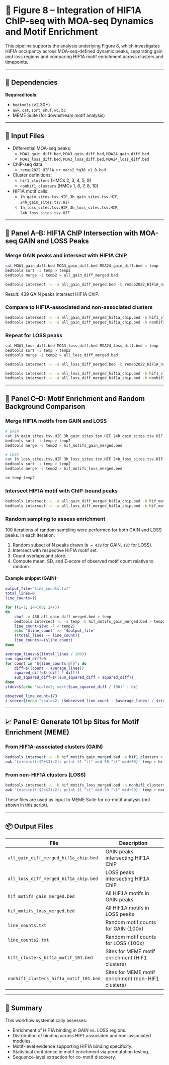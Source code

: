 # 🧬 Figure 8 – Integration of HIF1A ChIP-seq with MOA-seq Dynamics and Motif Enrichment

This pipeline supports the analysis underlying Figure 8, which investigates HIF1A occupancy across MOA-seq-defined dynamic peaks, separating gain and loss regions and comparing HIF1A motif enrichment across clusters and timepoints.

---

## 🔧 Dependencies

**Required tools:**
- `bedtools` (v2.30+)
- `awk`, `cat`, `sort`, `shuf`, `wc`, `bc`
- MEME Suite (for downstream motif analysis)

---

## 📂 Input Files

- Differential MOA-seq peaks:
  - `MOA1_gain_diff.bed`, `MOA3_gain_diff.bed`, `MOA24_gain_diff.bed`
  - `MOA1_loss_diff.bed`, `MOA3_loss_diff.bed`, `MOA24_loss_diff.bed`
- ChIP-seq data:
  - `remap2022_HIF1A_nr_macs2_hg38_v1_0.bed`
- Cluster definitions:
  - `hif1_clusters` (HMCs 2, 3, 4, 5, 9)
  - `nonhif1_clusters` (HMCs 1, 6, 7, 8, 10)
- HIF1A motif calls:
  - `1h_gain_sites.tsv.HIF`, `3h_gain_sites.tsv.HIF`, `24h_gain_sites.tsv.HIF`
  - `1h_loss_sites.tsv.HIF`, `3h_loss_sites.tsv.HIF`, `24h_loss_sites.tsv.HIF`

---

## 🔬 Panel A–B: HIF1A ChIP Intersection with MOA-seq GAIN and LOSS Peaks

### Merge GAIN peaks and intersect with HIF1A ChIP
```bash
cat MOA1_gain_diff.bed MOA3_gain_diff.bed MOA24_gain_diff.bed > temp
bedtools sort -i temp > temp2
bedtools merge -i temp2 > all_gain_diff_merged.bed

bedtools intersect -u -a all_gain_diff_merged.bed -b remap2022_HIF1A_nr_macs2_hg38_v1_0.bed > all_gain_diff_merged_hif1a_chip.bed
```
Result: 439 GAIN peaks intersect HIF1A ChIP.

### Compare to HIF1A-associated and non-associated clusters
```bash
bedtools intersect -u -a all_gain_diff_merged_hif1a_chip.bed -b hif1_clusters > m  # 438
bedtools intersect -u -a all_gain_diff_merged_hif1a_chip.bed -b nonhif1_clusters > m  # 1
```

### Repeat for LOSS peaks
```bash
cat MOA1_loss_diff.bed MOA3_loss_diff.bed MOA24_loss_diff.bed > temp
bedtools sort -i temp > temp2
bedtools merge -i temp2 > all_loss_diff_merged.bed

bedtools intersect -u -a all_loss_diff_merged.bed -b remap2022_HIF1A_nr_macs2_hg38_v1_0.bed > all_loss_diff_merged_hif1a_chip.bed

bedtools intersect -u -a all_loss_diff_merged_hif1a_chip.bed -b hif1_clusters > m  # 0
bedtools intersect -u -a all_loss_diff_merged_hif1a_chip.bed -b nonhif1_clusters > m  # 197
```

---

## 🧬 Panel C–D: Motif Enrichment and Random Background Comparison

### Merge HIF1A motifs from GAIN and LOSS
```bash
# GAIN
cat 1h_gain_sites.tsv.HIF 3h_gain_sites.tsv.HIF 24h_gain_sites.tsv.HIF > temp
bedtools sort -i temp > temp2
bedtools merge -i temp2 > hif_motifs_gain_merged.bed

# LOSS
cat 1h_loss_sites.tsv.HIF 3h_loss_sites.tsv.HIF 24h_loss_sites.tsv.HIF > temp
bedtools sort -i temp > temp2
bedtools merge -i temp2 > hif_motifs_loss_merged.bed

rm temp temp2
```

### Intersect HIF1A motif with ChIP-bound peaks
```bash
bedtools intersect -u -a all_gain_diff_merged_hif1a_chip.bed -b hif_motifs_gain_merged.bed > temp  # 173
bedtools intersect -u -a all_loss_diff_merged_hif1a_chip.bed -b hif_motifs_loss_merged.bed > temp  # 29
```

### Random sampling to assess enrichment

100 iterations of random sampling were performed for both GAIN and LOSS peaks. In each iteration:

1. Random subset of N peaks drawn (`N = 438` for GAIN, `197` for LOSS).
2. Intersect with respective HIF1A motif set.
3. Count overlaps and store.
4. Compute mean, SD, and Z-score of observed motif count relative to random.

#### Example snippet (GAIN):
```bash
output_file="line_counts.txt"
total_lines=0
line_counts=()

for ((i=1; i<=100; i++))
do
    shuf -n 438 all_gain_diff_merged.bed > temp
    bedtools intersect -u -a temp -b hif_motifs_gain_merged.bed > temp2
    line_count=$(wc -l < temp2)
    echo "$line_count" >> "$output_file"
    ((total_lines += line_count))
    line_counts+=($line_count)
done

average_lines=$((total_lines / 100))
sum_squared_diff=0
for count in "${line_counts[@]}"; do
    diff=$((count - average_lines))
    squared_diff=$((diff * diff))
    sum_squared_diff=$((sum_squared_diff + squared_diff))
done
stdev=$(echo "scale=2; sqrt($sum_squared_diff / 100)" | bc)

observed_line_count=173
z_score=$(echo "scale=2; ($observed_line_count - $average_lines) / $stdev" | bc)
```

---

## 📈 Panel E: Generate 101 bp Sites for Motif Enrichment (MEME)

### From HIF1A-associated clusters (GAIN)
```bash
bedtools intersect -u -b hif_motifs_gain_merged.bed -a hif1_clusters > temp
awk '{mid=int(($2+$3)/2); print $1 "\t" mid-50 "\t" mid+50}' temp > hif1_clusters_hif1a_motif_101.bed
```

### From non-HIF1A clusters (LOSS)
```bash
bedtools intersect -u -b hif_motifs_loss_merged.bed -a nonhif1_clusters > temp
awk '{mid=int(($2+$3)/2); print $1 "\t" mid-50 "\t" mid+50}' temp > nonhif1_clusters_hif1a_motif_101.bed
```

These files are used as input to MEME Suite for co-motif analysis (not shown in this script).

---

## 📦 Output Files

| File | Description |
|------|-------------|
| `all_gain_diff_merged_hif1a_chip.bed` | GAIN peaks intersecting HIF1A ChIP |
| `all_loss_diff_merged_hif1a_chip.bed` | LOSS peaks intersecting HIF1A ChIP |
| `hif_motifs_gain_merged.bed` | All HIF1A motifs in GAIN peaks |
| `hif_motifs_loss_merged.bed` | All HIF1A motifs in LOSS peaks |
| `line_counts.txt` | Random motif counts for GAIN (100x) |
| `line_counts2.txt` | Random motif counts for LOSS (100x) |
| `hif1_clusters_hif1a_motif_101.bed` | Sites for MEME motif enrichment (HIF1 clusters) |
| `nonhif1_clusters_hif1a_motif_101.bed` | Sites for MEME motif enrichment (non-HIF1 clusters) |

---

## 📌 Summary

This workflow systematically assesses:
- Enrichment of HIF1A binding in GAIN vs. LOSS regions.
- Distribution of binding across HIF1-associated and non-associated modules.
- Motif-level evidence supporting HIF1A binding specificity.
- Statistical confidence in motif enrichment via permutation testing.
- Sequence-level extraction for co-motif discovery.
